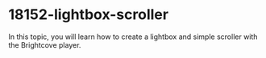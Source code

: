 # 18152-lightbox-scroller
In this topic, you will learn how to create a lightbox and simple scroller with the Brightcove player.
